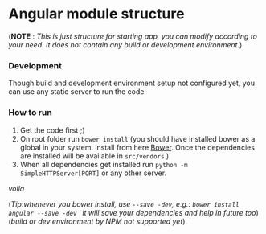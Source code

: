 Angular module structure
========================
(**NOTE** : *This is just structure for starting app, you can modify according to your need. It does not contain any build or development environment.*)

### Development
Though build and development environment setup not configured yet, you can use any static server to run the code

### How to run
1. Get the code first ;)
2. On root folder run `bower install` (you should have installed bower as a global in your system. install from here [Bower](https://bower.io/). Once the dependencies are installed will be available in `src/vendors` )
3. When all dependencies get installed run `python -m SimpleHTTPServer[PORT]` or any other server.

*voila*

(*Tip*:*whenever you bower install, use `--save -dev`, e.g.: `bower install angular --save -dev ` it will save your dependencies and help in future too*)
(*build or dev environment by NPM  not supported yet*).